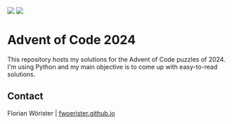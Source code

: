 ![](https://img.shields.io/badge/day%20📅-19-blue)
![](https://img.shields.io/badge/stars%20⭐-36-yellow)

# Advent of Code 2024

This repository hosts my solutions for the Advent of Code puzzles of 2024. I'm using Python and my main objective is to
come up with easy-to-read solutions.

## Contact

Florian Wörister | [fwoerister.github.io](https://fwoerister.github.io)
